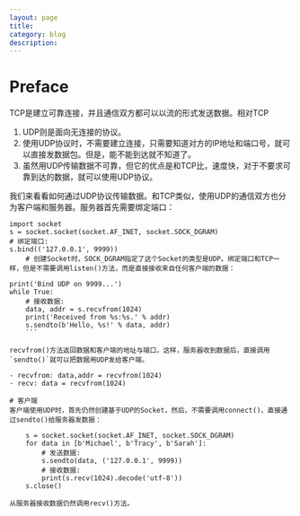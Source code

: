 ```yaml
---
layout: page
title:
category: blog
description:
---
```

# Preface

TCP是建立可靠连接，并且通信双方都可以以流的形式发送数据。相对TCP

1. UDP则是面向无连接的协议。
2. 使用UDP协议时，不需要建立连接，只需要知道对方的IP地址和端口号，就可以直接发数据包。但是，能不能到达就不知道了。
3. 虽然用UDP传输数据不可靠，但它的优点是和TCP比，速度快，对于不要求可靠到达的数据，就可以使用UDP协议。

我们来看看如何通过UDP协议传输数据。和TCP类似，使用UDP的通信双方也分为客户端和服务器。服务器首先需要绑定端口：
```
import socket
s = socket.socket(socket.AF_INET, socket.SOCK_DGRAM)
# 绑定端口:
s.bind(('127.0.0.1', 9999))
	# 创建Socket时，SOCK_DGRAM指定了这个Socket的类型是UDP。绑定端口和TCP一样，但是不需要调用listen()方法，而是直接接收来自任何客户端的数据：

print('Bind UDP on 9999...')
while True:
	# 接收数据:
	data, addr = s.recvfrom(1024)
	print('Received from %s:%s.' % addr)
	s.sendto(b'Hello, %s!' % data, addr)
	```

recvfrom()方法返回数据和客户端的地址与端口，这样，服务器收到数据后，直接调用`sendto()`就可以把数据用UDP发给客户端。

- recvfrom: data,addr = recvfrom(1024)
- recv: data = recvfrom(1024)

# 客户端
客户端使用UDP时，首先仍然创建基于UDP的Socket，然后，不需要调用connect()，直接通过sendto()给服务器发数据：

	s = socket.socket(socket.AF_INET, socket.SOCK_DGRAM)
	for data in [b'Michael', b'Tracy', b'Sarah']:
		# 发送数据:
		s.sendto(data, ('127.0.0.1', 9999))
		# 接收数据:
		print(s.recv(1024).decode('utf-8'))
	s.close()

从服务器接收数据仍然调用recv()方法。
